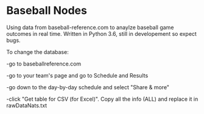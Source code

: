 # Baseball Nodes
Using data from baseball-reference.com to anaylze baseball game outcomes in real time. 
Written in Python 3.6, still in developement so expect bugs.

To change the database:

-go to baseballreference.com

-go to your team's page and go to Schedule and Results

-go down to the day-by-day schedule and select "Share & more"

-click "Get table for CSV (for Excel)". Copy all the info (ALL) and replace
it in rawDataNats.txt
